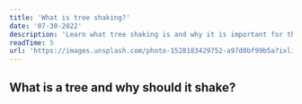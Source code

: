 ```yaml
---
title: 'What is tree shaking?'
date: '07-30-2022'
description: 'Learn what tree shaking is and why it is important for the performance of your projects.'
readTime: 5
url: 'https://images.unsplash.com/photo-1528183429752-a97d0bf99b5a?ixlib=rb-1.2.1&ixid=MnwxMjA3fDB8MHxzZWFyY2h8M3x8dHJlZXxlbnwwfHwwfHw%3D&auto=format&fit=crop&w=1400&q=60'
---
```


## What is a tree and why should it shake?
